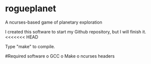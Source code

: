 # rogueplanet
 A ncurses-based game of planetary exploration
 
 I created this software to start my Github repository, but I will finish it.
<<<<<<< HEAD

 Type "make" to compile.
 
#Required software
 o GCC
 o Make
 o ncurses headers 

